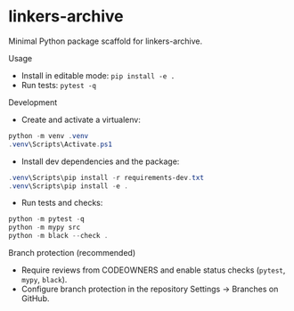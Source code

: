 # linkers-archive

Minimal Python package scaffold for linkers-archive.

Usage

- Install in editable mode: `pip install -e .`
- Run tests: `pytest -q`

Development

- Create and activate a virtualenv:

```powershell
python -m venv .venv
.venv\Scripts\Activate.ps1
```

- Install dev dependencies and the package:

```powershell
.venv\Scripts\pip install -r requirements-dev.txt
.venv\Scripts\pip install -e .
```

- Run tests and checks:

```powershell
python -m pytest -q
python -m mypy src
python -m black --check .
```

Branch protection (recommended)

- Require reviews from CODEOWNERS and enable status checks (`pytest`, `mypy`, `black`).
- Configure branch protection in the repository Settings → Branches on GitHub.
